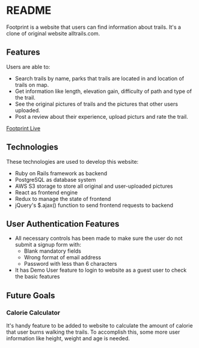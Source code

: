 # README

Footprint is a website that users can find information about trails. It's a clone of original website alltrails.com.


## Features
Users are able to:
* Search trails by name, parks that trails are located in and location of trails on map.
* Get information like length, elevation gain, difficulty of path and type of the trail.
* See the original pictures of trails and the pictures that other users uploaded.
* Post a review about their experience, upload picturs and rate the trail.

[Footprint Live](https://footprint-1.herokuapp.com/)



## Technologies
These technologies are used to develop this website:
* Ruby on Rails framework as backend
* PostgreSQL as database system
* AWS S3 storage to store all original and user-uploaded pictures
* React as frontend engine
* Redux to manage the state of frontend
* jQuery's $.ajax() function to send frontend requests to backend


## User Authentication Features
* All necessary controls has been made to make sure the user do not submit a signup form with:
  * Blank mandatory fields
  * Wrong format of email address
  * Password with less than 6 characters
* It has Demo User feature to login to website as a guest user to check the basic features


## Future Goals
### Calorie Calculator
It's handy feature to be added to website to calculate the amount of calorie that user burns walking the trails. To accomplish this, some more user information like height, weight and age is needed.





